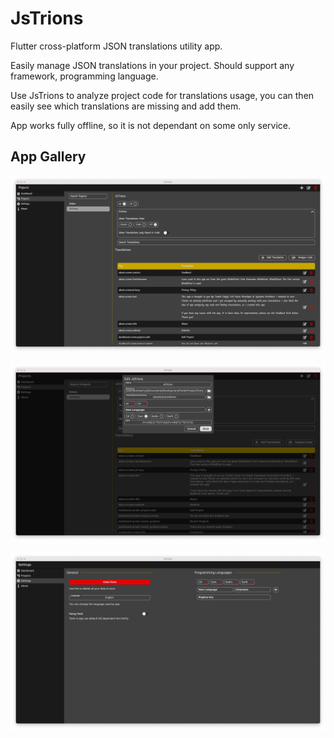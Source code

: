 # JsTrions

Flutter cross-platform JSON translations utility app.

Easily manage JSON translations in your project. Should support any framework, programming language. 

Use JsTrions to analyze project code for translations usage, you can then easily see which translations are missing and add them.

App works fully offline, so it is not dependant on some only service.

## App Gallery

![Projects](/screenshots/MacOS-Projects.png)

![Edit Project](/screenshots/MacOS-Edit-Project.png)

![Settings](/screenshots/MacOS-Settings.png)
